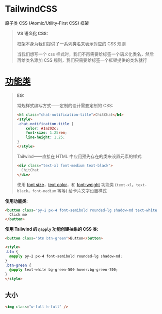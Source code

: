 # TailwindCSS

原子类 CSS (Atomic/Utility-First CSS) 框架

> **VS 语义化 CSS:**
>
> 框架本身为我们提供了一系列类名来表示对应的 CSS 规则
>
> 当我们想写一个 css 样式时，我们不再需要给标签一个语义化类名，然后再给类名添加 CSS 规则，我们只需要给标签一个框架提供的类名就行



# [功能类](https://www.tailwindcss.cn/docs/utility-first)

> **EG:**
>
> 常规样式编写方式——定制的设计需要定制的 CSS:
>
> ```html
> <h4 class="chat-notification-title">ChitChat</h4>
> <style>
> .chat-notification-title {
>     color: #1a202c;
>     font-size: 1.25rem;
>     line-height: 1.25;
> }
> </style>
> ```
>
> Tailwind——直接在 HTML 中应用预先存在的类来设置元素的样式
>
> ```html
> <div class="text-xl font-medium text-black">
> 	ChitChat
> </div>
> ```
>
> 使用 [font size](https://www.tailwindcss.cn/docs/font-size)，[text color](https://www.tailwindcss.cn/docs/text-color)，和 [font-weight](https://www.tailwindcss.cn/docs/font-weight) 功能类 (`text-xl`，`text-black`，`font-medium` 等等) 给卡片文字设置样式

**使用功能类:**

```html
<button class="py-2 px-4 font-semibold rounded-lg shadow-md text-white bg-green-500 hover:bg-green-700">
  Click me
</button>
```



**使用 Tailwind 的 `@apply` 功能创建抽象的 CSS 类:**

```html
<button class="btn btn-green">Button</button>

<style>
.btn {
  @apply py-2 px-4 font-semibold rounded-lg shadow-md;
}
.btn-green {
  @apply text-white bg-green-500 hover:bg-green-700;
}
</style>
```



## 大小

```html
<img class="w-full h-full" />
```

